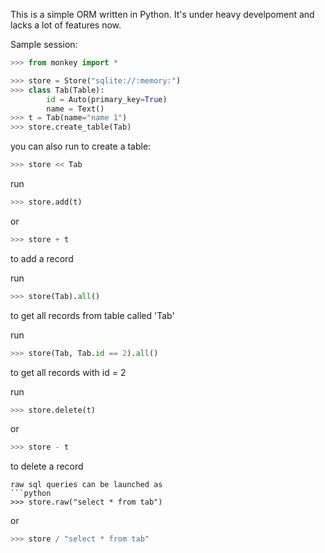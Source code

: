 This is a simple ORM written in Python. It's under heavy develpoment and lacks a lot of features now.

Sample session:

```python
>>> from monkey import *

>>> store = Store("sqlite://:memory:")
>>> class Tab(Table):
        id = Auto(primary_key=True)
        name = Text() 
>>> t = Tab(name="name 1")
>>> store.create_table(Tab)
```
you can also run to create a table:
```python
>>> store << Tab
```

run
```python
>>> store.add(t)
```
or
```python
>>> store + t
```
to add a record

run
```python
>>> store(Tab).all()
```
to get all records from table called 'Tab'

run
```python
>>> store(Tab, Tab.id == 2).all()
```
to get all records with id = 2

run
```python
>>> store.delete(t)
```
or
```python
>>> store - t
```
to delete a record

```
raw sql queries can be launched as
```python
>>> store.raw("select * from tab")
```
or
```python
>>> store / "select * from tab"
```
